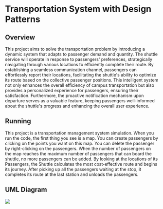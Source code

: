 # Transportation System with Design Patterns
## Overview
This project aims to solve the transportation problem by introducing a dynamic system that adapts to passenger demand and quantity. The shuttle service will operate in response to passengers' preferences, strategically navigating through various locations to efficiently complete their route. By establishing a seamless communication channel, passengers can effortlessly report their locations, facilitating the shuttle's ability to optimize its route based on the collective passenger positions. This intelligent system not only enhances the overall efficiency of campus transportation but also provides a personalized experience for passengers, ensuring their satisfaction. Furthermore, the proactive notification mechanism upon departure serves as a valuable feature, keeping passengers well-informed about the shuttle's progress and enhancing the overall user experience.

## Running
This project is a transportation management system simulation. When you run the code, the first thing you see is a map. You can create passengers by clicking on the points you want on this map. You can delete the passenger by right-clicking on the passengers. When the number of passengers on the map reaches the maximum number of passengers that can board the shuttle, no more passengers can be added. By looking at the locations of its Passengers, the Shuttle calculates the most cost-effective route and begins its journey. After picking up all the passengers waiting at the stop, it completes its route at the last station and unloads the passengers.

## UML Diagram

![](https://github.com/neslisahcelek/design-patterns-project/assets/70594682/a1957612-d347-4eab-b303-5acbe697ff59)
